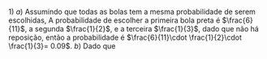$1)$ 
$a)$ Assumindo que todas as bolas tem a mesma probabilidade de serem escolhidas, A probabilidade de escolher a primeira bola preta é $\frac{6}{11}$, a segunda $\frac{1}{2}$, e a terceira $\frac{1}{3}$, dado que não há reposição, então a probabilidade é $\frac{6}{11}\cdot \frac{1}{2}\cdot \frac{1}{3}= 0.09$.
$b)$ Dado que 